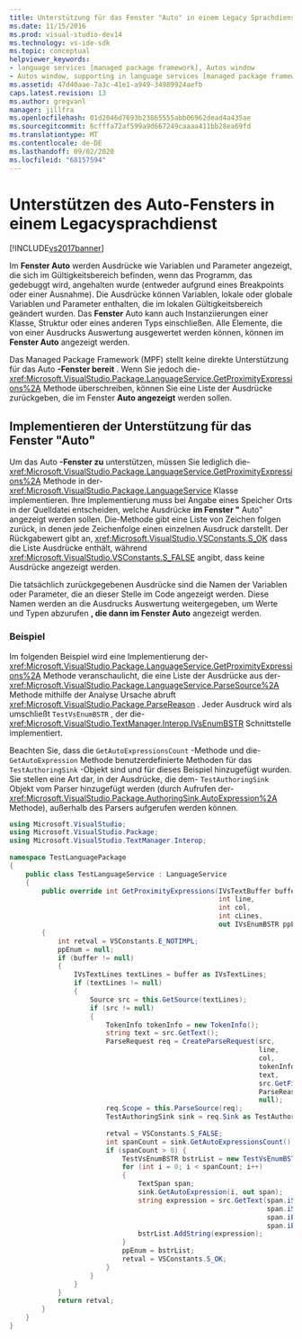 ```yaml
---
title: Unterstützung für das Fenster "Auto" in einem Legacy Sprachdienst | Microsoft-Dokumentation
ms.date: 11/15/2016
ms.prod: visual-studio-dev14
ms.technology: vs-ide-sdk
ms.topic: conceptual
helpviewer_keywords:
- language services [managed package framework], Autos window
- Autos window, supporting in language services [managed package framework]
ms.assetid: 47d40aae-7a3c-41e1-a949-34989924aefb
caps.latest.revision: 13
ms.author: gregvanl
manager: jillfra
ms.openlocfilehash: 01d2046d7693b23865555abb06962dead4a435ae
ms.sourcegitcommit: 6cfffa72af599a9d667249caaaa411bb28ea69fd
ms.translationtype: MT
ms.contentlocale: de-DE
ms.lasthandoff: 09/02/2020
ms.locfileid: "68157594"
---
```

# <a name="support-for-the-autos-window-in-a-legacy-language-service"></a>Unterstützen des Auto-Fensters in einem Legacysprachdienst
[!INCLUDE[vs2017banner](../../includes/vs2017banner.md)]

Im **Fenster Auto** werden Ausdrücke wie Variablen und Parameter angezeigt, die sich im Gültigkeitsbereich befinden, wenn das Programm, das gedebuggt wird, angehalten wurde (entweder aufgrund eines Breakpoints oder einer Ausnahme). Die Ausdrücke können Variablen, lokale oder globale Variablen und Parameter enthalten, die im lokalen Gültigkeitsbereich geändert wurden. Das **Fenster** Auto kann auch Instanziierungen einer Klasse, Struktur oder eines anderen Typs einschließen. Alle Elemente, die von einer Ausdrucks Auswertung ausgewertet werden können, können im **Fenster Auto** angezeigt werden.  
  
 Das Managed Package Framework (MPF) stellt keine direkte Unterstützung für das Auto **-Fenster bereit** . Wenn Sie jedoch die- <xref:Microsoft.VisualStudio.Package.LanguageService.GetProximityExpressions%2A> Methode überschreiben, können Sie eine Liste der Ausdrücke zurückgeben, die im Fenster **Auto angezeigt** werden sollen.  
  
## <a name="implementing-support-for-the-autos-window"></a>Implementieren der Unterstützung für das Fenster "Auto"  
 Um das Auto **-Fenster zu** unterstützen, müssen Sie lediglich die- <xref:Microsoft.VisualStudio.Package.LanguageService.GetProximityExpressions%2A> Methode in der- <xref:Microsoft.VisualStudio.Package.LanguageService> Klasse implementieren. Ihre Implementierung muss bei Angabe eines Speicher Orts in der Quelldatei entscheiden, welche Ausdrücke **im Fenster "** Auto" angezeigt werden sollen. Die-Methode gibt eine Liste von Zeichen folgen zurück, in denen jede Zeichenfolge einen einzelnen Ausdruck darstellt. Der Rückgabewert gibt an, <xref:Microsoft.VisualStudio.VSConstants.S_OK> dass die Liste Ausdrücke enthält, während <xref:Microsoft.VisualStudio.VSConstants.S_FALSE> angibt, dass keine Ausdrücke angezeigt werden.  
  
 Die tatsächlich zurückgegebenen Ausdrücke sind die Namen der Variablen oder Parameter, die an dieser Stelle im Code angezeigt werden. Diese Namen werden an die Ausdrucks Auswertung weitergegeben, um Werte und Typen abzurufen **, die dann im Fenster Auto** angezeigt werden.  
  
### <a name="example"></a>Beispiel  
 Im folgenden Beispiel wird eine Implementierung der- <xref:Microsoft.VisualStudio.Package.LanguageService.GetProximityExpressions%2A> Methode veranschaulicht, die eine Liste der Ausdrücke aus der- <xref:Microsoft.VisualStudio.Package.LanguageService.ParseSource%2A> Methode mithilfe der Analyse Ursache abruft <xref:Microsoft.VisualStudio.Package.ParseReason> . Jeder Ausdruck wird als umschließt `TestVsEnumBSTR` , der die- <xref:Microsoft.VisualStudio.TextManager.Interop.IVsEnumBSTR> Schnittstelle implementiert.  
  
 Beachten Sie, dass die `GetAutoExpressionsCount` -Methode und die- `GetAutoExpression` Methode benutzerdefinierte Methoden für das `TestAuthoringSink` -Objekt sind und für dieses Beispiel hinzugefügt wurden. Sie stellen eine Art dar, in der Ausdrücke, die dem- `TestAuthoringSink` Objekt vom Parser hinzugefügt werden (durch Aufrufen der- <xref:Microsoft.VisualStudio.Package.AuthoringSink.AutoExpression%2A> Methode), außerhalb des Parsers aufgerufen werden können.  
  
```csharp  
using Microsoft.VisualStudio;  
using Microsoft.VisualStudio.Package;  
using Microsoft.VisualStudio.TextManager.Interop;  
  
namespace TestLanguagePackage  
{  
    public class TestLanguageService : LanguageService  
    {  
        public override int GetProximityExpressions(IVsTextBuffer buffer,  
                                                    int line,  
                                                    int col,  
                                                    int cLines,  
                                                    out IVsEnumBSTR ppEnum)  
        {  
            int retval = VSConstants.E_NOTIMPL;  
            ppEnum = null;  
            if (buffer != null)  
            {  
                IVsTextLines textLines = buffer as IVsTextLines;  
                if (textLines != null)  
                {  
                    Source src = this.GetSource(textLines);  
                    if (src != null)  
                    {  
                        TokenInfo tokenInfo = new TokenInfo();  
                        string text = src.GetText();  
                        ParseRequest req = CreateParseRequest(src,  
                                                              line,  
                                                              col,  
                                                              tokenInfo,  
                                                              text,  
                                                              src.GetFilePath(),  
                                                              ParseReason.Autos,  
                                                              null);  
                        req.Scope = this.ParseSource(req);  
                        TestAuthoringSink sink = req.Sink as TestAuthoringSink;  
  
                        retval = VSConstants.S_FALSE;  
                        int spanCount = sink.GetAutoExpressionsCount();  
                        if (spanCount > 0) {  
                            TestVsEnumBSTR bstrList = new TestVsEnumBSTR();  
                            for (int i = 0; i < spanCount; i++)  
                            {  
                                TextSpan span;  
                                sink.GetAutoExpression(i, out span);  
                                string expression = src.GetText(span.iStartLine,  
                                                                span.iStartIndex,  
                                                                span.iEndLine,  
                                                                span.iEndIndex);  
                                bstrList.AddString(expression);  
                            }  
                            ppEnum = bstrList;  
                            retval = VSConstants.S_OK;  
                        }  
                    }  
                }  
            }  
            return retval;  
        }  
    }  
}  
```
